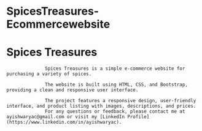 # SpicesTreasures-Ecommercewebsite

# Spices Treasures

                  Spices Treasures is a simple e-commerce website for purchasing a variety of spices. 
                  
                  The website is built using HTML, CSS, and Bootstrap, providing a clean and responsive user interface. 
                  
                  The project features a responsive design, user-friendly interface, and product listing with images, descriptions, and prices. 
                  For any questions or feedback, please contact me at ayishwaryac@gmail.com or visit my [LinkedIn Profile](https://www.linkedin.com/in/ayishwaryac).

